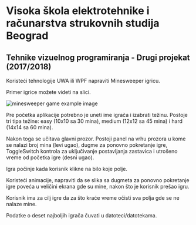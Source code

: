 # Visoka škola elektrotehnike i računarstva strukovnih studija Beograd
## Tehnike vizuelnog programiranja - Drugi projekat (2017/2018)

Koristeći tehnologije UWA ili WPF napraviti Minesweeper igricu.

Primer igrice možete videti na slici.

![minesweeper game example image](https://image.prntscr.com/image/LjGJvaTKQECVL9q6Te6LZQ.png)

Pre početka aplikacije potrebno je uneti ime igrača i izabrati težinu. Postoje tri tipa težine: easy (10x10 sa 30 mina), medium (12x12 sa 45 mina) i hard (14x14 sa 60 mina).

Nakon toga se učitava glavni prozor. Postoji panel na vrhu prozora u kome se nalazi broj mina (levi ugao), dugme za ponovno pokretanje igre, ToggleSwitch kontrola za uključivanje postavljanja zastavica i utrošeno vreme od početka igre (desni ugao).

Igra počinje kada korisnik klikne na bilo koje polje.

Koristeći animacije, napraviti da se slika sa dugmeta za ponovno pokretanje igre poveća u veličini ekrana gde su mine, nakon što je korisnik prešao igru.

Korisnik ima za cilj igre da za što kraće vreme očisti sva polja gde se ne nalaze mine.

Podatke o deset najboljih igrača čuvati u datoteci/datotekama.
